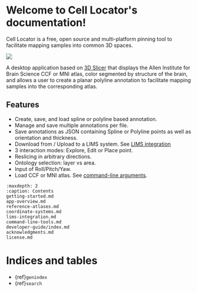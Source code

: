 # Welcome to Cell Locator's documentation!

Cell Locator is a free, open source and multi-platform pinning tool to facilitate mapping samples into common 3D spaces.

![](https://github.com/BICCN/cell-locator/releases/download/docs-resources/cell-locator-ccf-ui.png)

A desktop application based on [3D Slicer](https://slicer.org/) that displays the Allen Institute for Brain Science CCF or MNI atlas, color segmented by structure of the brain, and allows a user to create a planar polyline annotation to facilitate mapping samples into the corresponding atlas.

## Features

* Create, save, and load spline or polyline based annotation.
* Manage and save multiple annotations per file.
* Save annotations as JSON containing Spline or Polyline points as well
  as orientation and thickness.
* Download from / Upload to a LIMS system. See [LIMS integration](lims-integration.md)
* 3 interaction modes: Explore, Edit or Place point.
* Reslicing in arbitrary directions.
* Ontology selection: layer vs area.
* Input of Roll/Pitch/Yaw.
* Load CCF or MNI atlas. See [command-line arguments](app-overview.md#command-line-arguments).

```{toctree}
:maxdepth: 2
:caption: Contents
getting-started.md
app-overview.md
reference-atlases.md
coordinate-systems.md
lims-integration.md
command-line-tools.md
developer-guide/index.md
acknowledgments.md
license.md
```

# Indices and tables

* {ref}`genindex`
* {ref}`search`
